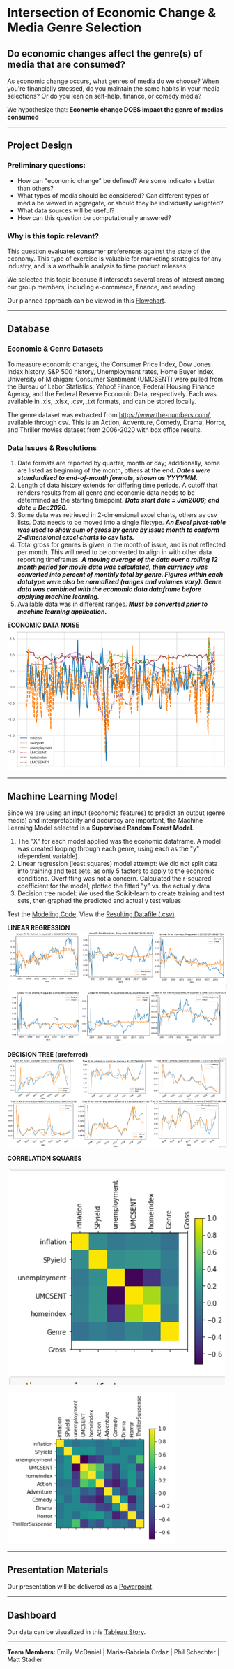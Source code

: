 # Intersection of Economic Change & Media Genre Selection
Do economic changes affect the genre(s) of media that are consumed?
-----

As economic change occurs, what genres of media do we choose? When you're financially stressed, do you maintain the same habits in your media selections? Or do you lean on self-help, finance, or comedy media? 

We hypothesize that: **Economic change DOES impact the genre of medias consumed**

-----
## Project Design 

### Preliminary questions: 
- How can "economic change" be defined? Are some indicators better than others? 
- What types of media should be considered? Can different types of media be viewed in aggregate, or should they be individually weighted?
- What data sources will be useful?
- How can this question be computationally answered?

### Why is this topic relevant?
This question evaluates consumer preferences against the state of the economy. This type of exercise is valuable for marketing strategies for any industry, and is a worthwhile analysis to time product releases. 

We selected this topic because it intersects several areas of interest among our group members, including e-commerce, finance, and reading.

Our planned approach can be viewed in this [Flowchart](https://github.com/emilymcdaniel/Final_Project/blob/main/Final%20Project_Flow%20Chart.pdf).

-----

## Database

### Economic & Genre Datasets
To measure economic changes, the Consumer Price Index, Dow Jones Index history, S&P 500 history, Unemployment rates, Home Buyer Index, University of Michigan: Consumer Sentiment (UMCSENT) were pulled from the Bureau of Labor Statistics, Yahoo! Finance, Federal Housing Finance Agency, and the Federal Reserve Economic Data, respectively. Each was available in .xls, .xlsx, .csv, .txt formats, and can be stored locally.

The genre dataset was extracted from https://www.the-numbers.com/, available through csv. This is an Action, Adventure, Comedy, Drama, Horror, and Thriller movies dataset from 2006-2020 with box office results.

### Data Issues & Resolutions
1) Date formats are reported by quarter, month or day; additionally, some are listed as beginning of the month, others at the end. ***Dates were standardized to end-of-month formats, shown as YYYYMM.***
2) Length of data history extends for differing time periods. A cutoff that renders results from all genre and economic data needs to be determined as the starting timepoint.
***Data start date = Jan2006; end date = Dec2020.*** 
3) Some data was retrieved in 2-dimensional excel charts, others as csv lists. Data needs to be moved into a single filetype.
***An Excel pivot-table was used to show sum of gross by genre by issue month to conform 2-dimensional excel charts to csv lists.***
4) Total gross for genres is given in the month of issue, and is not reflected per month. This will need to be converted to align in with other data reporting timeframes.
***A moving average of the data over a rolling 12 month period for movie data was calculated, then currency was converted into percent of monthly total by genre.
Figures within each datatype were also be normalized (ranges and volumes vary). Genre data was combined with the economic data dataframe before applying machine learning.***
5) Available data was in different ranges. ***Must be converted prior to machine learning application.***

**ECONOMIC DATA NOISE**
![Economic Data Noise Illustrated](https://github.com/emilymcdaniel/Final_Project/blob/main/Visuals/Economic%20indeces%20spread.PNG?raw=true)


-----

## Machine Learning Model
Since we are using an input (economic features) to predict an output (genre media) and interpretability and accuracy are important, the Machine Learning Model selected is a **Supervised Random Forest Model**.

1) The "X" for each model applied was the economic dataframe. A model was created looping through each genre, using each as the "y" (dependent variable).
2) Linear regression (least squares) model attempt: We did not split data into training and test sets, as only 5 factors to apply to the economic conditions. Overfitting was not a concern. Calculated the r-squared coefficient for the model, plotted the fitted "y" vs. the actual y data
3) Decision tree model: We used the Scikit-learn to create training and test sets, then graphed the predicted and actual y test values

Test the [Modeling Code](https://github.com/emilymcdaniel/Final_Project/blob/main/Machine%20Learning%20Model%20Final.ipynb).
View the [Resulting Datafile (.csv)](https://github.com/emilymcdaniel/Final_Project/blob/main/Database/medianeconomics_df.csv).

**LINEAR REGRESSION**
![Linear Regression](https://github.com/emilymcdaniel/Final_Project/blob/main/Visuals/Linear%20Regression%20modeling.PNG?raw=true)

**DECISION TREE (preferred)**
![Decision Tree](https://github.com/emilymcdaniel/Final_Project/blob/main/Visuals/Decision%20Tree%20modeling.PNG?raw=true)

**CORRELATION SQUARES**

![Economic Feature Correlation](https://github.com/emilymcdaniel/Final_Project/blob/main/Visuals/Correlation%20Square.png?raw=true)

![Genre/Economic Feature Correlation](https://github.com/emilymcdaniel/Final_Project/blob/main/Visuals/Correlation%20Square%20-%20Ec%20Genre.PNG?raw=true)

-----

## Presentation Materials

Our presentation will be delivered as a [Powerpoint](https://github.com/emilymcdaniel/Final_Project/blob/main/BootCamp_FinalPres_v3.pptx?raw=true).

-----

## Dashboard

Our data can be visualized in this [Tableau Story](https://public.tableau.com/views/VisualizingtheEconomy-MovieGenrerelationship/Theeconomysimpactonmoviegenreinterest?:language=en&:display_count=y&publish=yes&:origin=viz_share_link).

-----

**Team Members:** Emily McDaniel | Maria-Gabriela Ordaz | Phil Schechter | Matt Stadler
